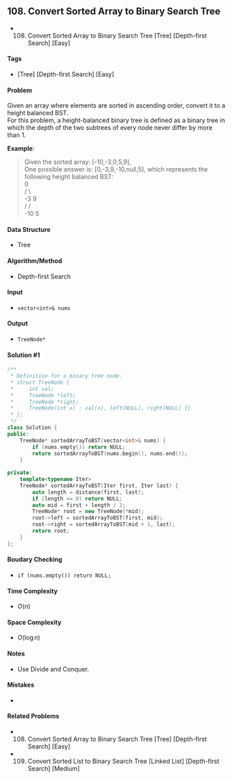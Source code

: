 ## 108. Convert Sorted Array to Binary Search Tree
- 108. Convert Sorted Array to Binary Search Tree [Tree] [Depth-first Search] [Easy]

#### Tags
- [Tree] [Depth-first Search] [Easy]

#### Problem
Given an array where elements are sorted in ascending order, convert it to a height balanced BST.  
For this problem, a height-balanced binary tree is defined as a binary tree in which the depth of the two subtrees of every node never differ by more than 1.

**Example**:
> Given the sorted array: [-10,-3,0,5,9],  
> One possible answer is: [0,-3,9,-10,null,5], which represents the following height balanced BST:  
>       0  
>      / \  
>    -3   9  
>    /   /  
>  -10  5   

#### Data Structure
- Tree

#### Algorithm/Method
- Depth-first Search

#### Input
- `vector<int>& nums`

#### Output
- `TreeNode*`

#### Solution #1
``` C++
/**
 * Definition for a binary tree node.
 * struct TreeNode {
 *     int val;
 *     TreeNode *left;
 *     TreeNode *right;
 *     TreeNode(int x) : val(x), left(NULL), right(NULL) {}
 * };
 */
class Solution {
public:
    TreeNode* sortedArrayToBST(vector<int>& nums) {
        if (nums.empty()) return NULL;
        return sortedArrayToBST(nums.begin(), nums.end());
    }
    
private:
    template<typename Iter>
    TreeNode* sortedArrayToBST(Iter first, Iter last) {
        auto length = distance(first, last);
        if (length <= 0) return NULL;
        auto mid = first + length / 2;
        TreeNode* root = new TreeNode(*mid);
        root->left = sortedArrayToBST(first, mid);
        root->right = sortedArrayToBST(mid + 1, last);
        return root;
    }
};
```

#### Boudary Checking
- `if (nums.empty()) return NULL;`

#### Time Complexity
- $O(n)$

#### Space Complexity
- $O(\log n)$

#### Notes
- Use Divide and Conquer.

#### Mistakes
- 

#### Related Problems
- 108. Convert Sorted Array to Binary Search Tree [Tree] [Depth-first Search] [Easy]
- 109. Convert Sorted List to Binary Search Tree [Linked List] [Depth-first Search] [Medium]
